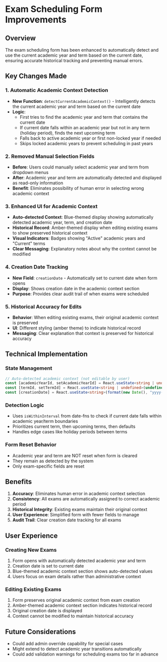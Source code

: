 # Exam Scheduling Form Improvements

## Overview
The exam scheduling form has been enhanced to automatically detect and use the current academic year and term based on the current date, ensuring accurate historical tracking and preventing manual errors.

## Key Changes Made

### 1. Automatic Academic Context Detection
- **New Function**: `detectCurrentAcademicContext()` - Intelligently detects the current academic year and term based on the current date
- **Logic**: 
  - First tries to find the academic year and term that contains the current date
  - If current date falls within an academic year but not in any term (holiday period), finds the next upcoming term
  - Falls back to active academic year or first non-locked year if needed
  - Skips locked academic years to prevent scheduling in past years

### 2. Removed Manual Selection Fields
- **Before**: Users could manually select academic year and term from dropdown menus
- **After**: Academic year and term are automatically detected and displayed as read-only information
- **Benefit**: Eliminates possibility of human error in selecting wrong academic context

### 3. Enhanced UI for Academic Context
- **Auto-detected Context**: Blue-themed display showing automatically detected academic year, term, and creation date
- **Historical Record**: Amber-themed display when editing existing exams to show preserved historical context
- **Visual Indicators**: Badges showing "Active" academic years and "Current" terms
- **Clear Messaging**: Explanatory notes about why the context cannot be modified

### 4. Creation Date Tracking
- **New Field**: `creationDate` - Automatically set to current date when form opens
- **Display**: Shows creation date in the academic context section
- **Purpose**: Provides clear audit trail of when exams were scheduled

### 5. Historical Accuracy for Edits
- **Behavior**: When editing existing exams, their original academic context is preserved
- **UI**: Different styling (amber theme) to indicate historical record
- **Messaging**: Clear explanation that context is preserved for historical accuracy

## Technical Implementation

### State Management
```typescript
// Auto-detected academic context (not editable by user)
const [academicYearId, setAcademicYearId] = React.useState<string | undefined>(undefined);
const [termId, setTermId] = React.useState<string | undefined>(undefined);
const [creationDate] = React.useState<string>(format(new Date(), "yyyy-MM-dd"));
```

### Detection Logic
- Uses `isWithinInterval` from date-fns to check if current date falls within academic year/term boundaries
- Prioritizes current term, then upcoming terms, then defaults
- Handles edge cases like holiday periods between terms

### Form Reset Behavior
- Academic year and term are NOT reset when form is cleared
- They remain as detected by the system
- Only exam-specific fields are reset

## Benefits

1. **Accuracy**: Eliminates human error in academic context selection
2. **Consistency**: All exams are automatically assigned to correct academic period
3. **Historical Integrity**: Existing exams maintain their original context
4. **User Experience**: Simplified form with fewer fields to manage
5. **Audit Trail**: Clear creation date tracking for all exams

## User Experience

### Creating New Exams
1. Form opens with automatically detected academic year and term
2. Creation date is set to current date
3. Blue-themed academic context section shows auto-detected values
4. Users focus on exam details rather than administrative context

### Editing Existing Exams
1. Form preserves original academic context from exam creation
2. Amber-themed academic context section indicates historical record
3. Original creation date is displayed
4. Context cannot be modified to maintain historical accuracy

## Future Considerations

- Could add admin override capability for special cases
- Might extend to detect academic year transitions automatically
- Could add validation warnings for scheduling exams too far in advance 